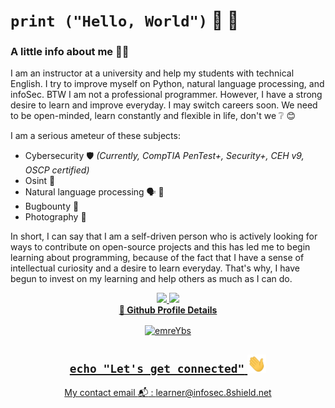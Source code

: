 # `print ("Hello, World")`  :snake: :vulcan_salute:

### A little info about me 🧑‍💻 

I am an instructor at a university and help my students with technical English. I try to improve myself on Python, natural language processing, and infoSec. BTW I am not a professional programmer. However, I have a strong desire to learn and improve everyday. I may switch careers soon. We need to be open-minded, learn constantly and flexible in life, don't we ❔  😊

I am a serious ameteur of these subjects:
* Cybersecurity  🛡️ *(Currently, CompTIA PenTest+, Security+, CEH v9, OSCP certified)*
* Osint :eyes:
* Natural language processing 🗣️   💬   
* Bugbounty  🐛
* Photography :camera_flash:
 
In short, I can say that I am a self-driven person who is actively looking for ways to contribute on open-source projects and this has led me to begin learning about programming, because of the fact that I have a sense of intellectual curiosity and a desire to learn everyday. That's why, I have begun to invest on my learning and help others as much as I can do.


<div align="center">
  <a href="https://github.com/emreYbs">
  <img height="180em" src="https://github-readme-stats.vercel.app/api?username=emreYbs&show_icons=true&theme=dracula&include_all_commits=true&count_private=true&cache_seconds=16"/>
    
  <img height="180em" src="https://github-readme-stats.vercel.app/api/top-langs/?username=emreYbs&layout=compact&langs_count=8&theme=radical&cache_seconds=16"/>


  <summary><b>🔎 Github Profile Details</b></summary>
<p align="center"><img height="180em" src="https://github-profile-summary-cards.vercel.app/api/cards/profile-details?username=emreYbs&theme=github_dark&cache_seconds=16" alt="emreYbs" align = "center"/></p>

## `echo "Let's get connected"` <img src="https://raw.githubusercontent.com/ABSphreak/ABSphreak/master/gifs/Hi.gif" width="30px">

My contact email  :mailbox_with_mail:  :  learner@infosec.8shield.net
<br>
